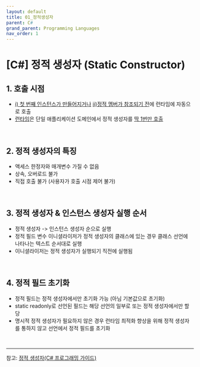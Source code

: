 ```yaml
---
layout: default
title: 01_정적생성자
parent: C#
grand_parent: Programming Languages
nav_order: 1
---
```


# [C#] 정적 생성자 (Static Constructor)

## 1. 호출 시점
- <u>i) 첫 번째 인스턴스가 만들어지거나</u> <u>ii)정적 멤버가 참조되기 전</u>에 런타임에 자동으로 호출  
- <u>런타임</u>은 단일 애플리케이션 도메인에서 정적 생성자를 <u>딱 1번만 호출</u>  

<br/>

## 2. 정적 생성자의 특징
- 액세스 한정자와 매개변수 가질 수 없음  
- 상속, 오버로드 불가  
- 직접 호출 불가 (사용자가 호출 시점 제어 불가)  

<br/>

## 3. 정적 생성자 & 인스턴스 생성자 실행 순서
- 정적 생성자 -> 인스턴스 생성자 순으로 실행
- 정적 필드 변수 이니셜라이저가 정적 생성자의 클래스에 있는 경우 클래스 선언에 나타나는 텍스트 순서대로 실행  
- 이니셜라이저는 정적 생성자가 실행되기 직전에 실행됨  

<br/>

## 4. 정적 필드 초기화
- 정적 필드는 정적 생성자에서만 초기화 가능 (아님 기본값으로 초기화)  
- static readonly로 선언된 필드는 해당 선언의 일부로 또는 정적 생성자에서만 할당   
- 명시적 정적 생성자가 필요하지 않은 경우 런타임 최적화 향상을 위해 정적 생성자를 통하지 않고 선언에서 정적 필드를 초기화  

<br/>
<hr/>

참고: [정적 생성자(C# 프로그래밍 가이드)](https://learn.microsoft.com/ko-kr/dotnet/csharp/programming-guide/classes-and-structs/static-constructors)

